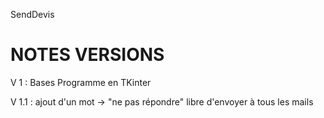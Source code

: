 SendDevis


NOTES VERSIONS
====================

V 1 : Bases
Programme en TKinter

V 1.1 :
ajout d'un mot → "ne pas répondre"
libre d'envoyer à tous les mails
